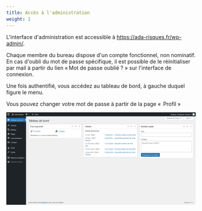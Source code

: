 ```yaml
---
title: Accès à l'administration
weight: 1
---
```

L'interface d'administration est accessible à https://ada-risques.fr/wp-admin/.

Chaque membre du bureau dispose d'un compte fonctionnel, non nominatif.\
En cas d'oubli du mot de passe spécifique, il est possible de le réinitialiser par mail à partir du lien « Mot de passe oublié ? » sur l'interface de connexion.

Une fois authentifié, vous accédez au tableau de bord, à gauche duquel figure le menu.

Vous pouvez changer votre mot de passe à partir de la page « <i class="fas fa-user"></i> Profil »

![Tableau de bord](dashboard.jpg)